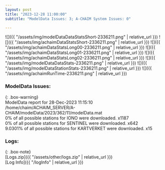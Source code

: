 ```yaml
---
layout: post
title: "2023-12-28 11:00:00"
subtitle: "ModelData Issues: 3; A-CHAIM System Issues: 0"

---
```


![]({{ "/assets/img/modelDataDataStatsShort-2336211.png" | relative_url }})
![]({{ "/assets/img/achaimDataStatsShort-2336211.png" | relative_url }})
![]({{ "/assets/img/achaimDataStatsLong00-2336211.png" | relative_url }})
![]({{ "/assets/img/achaimDataStatsLong01-2336211.png" | relative_url }})
![]({{ "/assets/img/achaimDataStatsLong02-2336211.png" | relative_url }})
![]({{ "/assets/img/modelDataDataStats-2336211.png" | relative_url }})
![]({{ "/assets/img/modelDataStationStats-2336211.png" | relative_url }})
![]({{ "/assets/img/achaimRunTime-2336211.png" | relative_url }})


### ModelData Issues:  
  
{: .box-warning}  
 ModelData report for 28-Dec-2023 11:15:10   
 /home/chaim/ACHAIM_SERVER/A-CHAIM/modelData/2023/362/11/modelData.mat   
 0% of all possible stations for IONO were downloaded. x1187   
 0% of all possible stations for SENTINEL were downloaded. x642   
 9.0301% of all possible stations for KARTVERKET were downloaded. x15   
  


### Logs:  
  
{: .box-note}  
[Logs.zip]({{ "/assets/other/logs.zip" | relative_url }})  
[Log Info]({{ "/logInfo" | relative_url }})  
